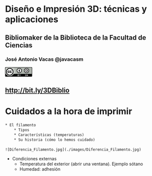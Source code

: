 # Diseño e Impresión 3D: técnicas y aplicaciones

## Bibliomaker de la Biblioteca de la Facultad de Ciencias


### José Antonio Vacas @javacasm

![CCbySA](images/CCbySQ_88x31.png)

## http://bit.ly/3DBiblio


# Cuidados a la hora de imprimir


	* El filamento
		* Tipos
		* Características (temperaturas)
		* Su historia (cómo lo hemos cuidado)

    ![Diferencia_Filamento.jpg](./images/Diferencia_Filamento.jpg)

  * Condiciones externas
    * Temperatura del exterior (abrir una ventana). Ejemplo sótano
    * Humedad: adhesión
